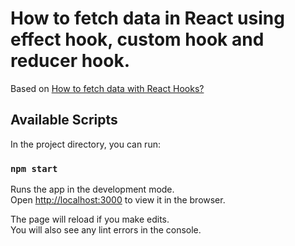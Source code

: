 # How to fetch data in React using effect hook, custom hook and reducer hook.
Based on [How to fetch data with React Hooks?](https://www.robinwieruch.de/react-hooks-fetch-data/)

## Available Scripts

In the project directory, you can run:

### `npm start`

Runs the app in the development mode.<br>
Open [http://localhost:3000](http://localhost:3000) to view it in the browser.

The page will reload if you make edits.<br>
You will also see any lint errors in the console.
